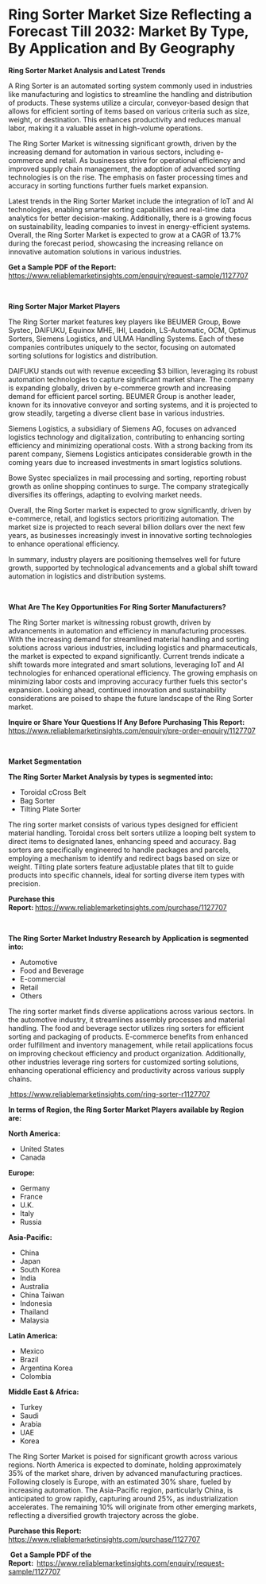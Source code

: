 <p><h1>Ring Sorter Market Size Reflecting a Forecast Till 2032: Market By Type, By Application and By Geography</h1></p><p><strong>Ring Sorter Market Analysis and Latest Trends</strong></p>
<p><p>A Ring Sorter is an automated sorting system commonly used in industries like manufacturing and logistics to streamline the handling and distribution of products. These systems utilize a circular, conveyor-based design that allows for efficient sorting of items based on various criteria such as size, weight, or destination. This enhances productivity and reduces manual labor, making it a valuable asset in high-volume operations.</p><p>The Ring Sorter Market is witnessing significant growth, driven by the increasing demand for automation in various sectors, including e-commerce and retail. As businesses strive for operational efficiency and improved supply chain management, the adoption of advanced sorting technologies is on the rise. The emphasis on faster processing times and accuracy in sorting functions further fuels market expansion.</p><p>Latest trends in the Ring Sorter Market include the integration of IoT and AI technologies, enabling smarter sorting capabilities and real-time data analytics for better decision-making. Additionally, there is a growing focus on sustainability, leading companies to invest in energy-efficient systems. Overall, the Ring Sorter Market is expected to grow at a CAGR of 13.7% during the forecast period, showcasing the increasing reliance on innovative automation solutions in various industries.</p></p>
<p><strong>Get a Sample PDF of the Report:&nbsp;</strong> <a href="https://www.reliablemarketinsights.com/enquiry/request-sample/1127707?utm_campaign=3281&utm_medium=2&utm_source=Github&utm_content=ia&utm_term=17042025&utm_id=ring-sorter">https://www.reliablemarketinsights.com/enquiry/request-sample/1127707</a></p>
<p>&nbsp;</p>
<p><strong>Ring Sorter Major Market Players</strong></p>
<p><p>The Ring Sorter market features key players like BEUMER Group, Bowe Systec, DAIFUKU, Equinox MHE, IHI, Leadoin, LS-Automatic, OCM, Optimus Sorters, Siemens Logistics, and ULMA Handling Systems. Each of these companies contributes uniquely to the sector, focusing on automated sorting solutions for logistics and distribution.</p><p>DAIFUKU stands out with revenue exceeding $3 billion, leveraging its robust automation technologies to capture significant market share. The company is expanding globally, driven by e-commerce growth and increasing demand for efficient parcel sorting. BEUMER Group is another leader, known for its innovative conveyor and sorting systems, and it is projected to grow steadily, targeting a diverse client base in various industries.</p><p>Siemens Logistics, a subsidiary of Siemens AG, focuses on advanced logistics technology and digitalization, contributing to enhancing sorting efficiency and minimizing operational costs. With a strong backing from its parent company, Siemens Logistics anticipates considerable growth in the coming years due to increased investments in smart logistics solutions.</p><p>Bowe Systec specializes in mail processing and sorting, reporting robust growth as online shopping continues to surge. The company strategically diversifies its offerings, adapting to evolving market needs.</p><p>Overall, the Ring Sorter market is expected to grow significantly, driven by e-commerce, retail, and logistics sectors prioritizing automation. The market size is projected to reach several billion dollars over the next few years, as businesses increasingly invest in innovative sorting technologies to enhance operational efficiency.</p><p>In summary, industry players are positioning themselves well for future growth, supported by technological advancements and a global shift toward automation in logistics and distribution systems.</p></p>
<p>&nbsp;</p>
<p><strong>What Are The Key Opportunities For Ring Sorter Manufacturers?</strong></p>
<p><p>The Ring Sorter market is witnessing robust growth, driven by advancements in automation and efficiency in manufacturing processes. With the increasing demand for streamlined material handling and sorting solutions across various industries, including logistics and pharmaceuticals, the market is expected to expand significantly. Current trends indicate a shift towards more integrated and smart solutions, leveraging IoT and AI technologies for enhanced operational efficiency. The growing emphasis on minimizing labor costs and improving accuracy further fuels this sector's expansion. Looking ahead, continued innovation and sustainability considerations are poised to shape the future landscape of the Ring Sorter market.</p></p>
<p><strong>Inquire or Share Your Questions If Any Before Purchasing This Report:</strong> <a href="https://www.reliablemarketinsights.com/enquiry/pre-order-enquiry/1127707?utm_campaign=3281&utm_medium=2&utm_source=Github&utm_content=ia&utm_term=17042025&utm_id=ring-sorter">https://www.reliablemarketinsights.com/enquiry/pre-order-enquiry/1127707</a></p>
<p>&nbsp;</p>
<p><strong>Market Segmentation</strong></p>
<p><strong>The Ring Sorter Market Analysis by types is segmented into:</strong></p>
<p><ul><li>Toroidal cCross Belt</li><li>Bag Sorter</li><li>Tilting Plate Sorter</li></ul></p>
<p><p>The ring sorter market consists of various types designed for efficient material handling. Toroidal cross belt sorters utilize a looping belt system to direct items to designated lanes, enhancing speed and accuracy. Bag sorters are specifically engineered to handle packages and parcels, employing a mechanism to identify and redirect bags based on size or weight. Tilting plate sorters feature adjustable plates that tilt to guide products into specific channels, ideal for sorting diverse item types with precision.</p></p>
<p><strong>Purchase this Report:&nbsp;</strong><a href="https://www.reliablemarketinsights.com/purchase/1127707?utm_campaign=3281&utm_medium=2&utm_source=Github&utm_content=ia&utm_term=17042025&utm_id=ring-sorter">https://www.reliablemarketinsights.com/purchase/1127707</a></p>
<p>&nbsp;</p>
<p><strong>The Ring Sorter Market Industry Research by Application is segmented into:</strong></p>
<p><ul><li>Automotive</li><li>Food and Beverage</li><li>E-commercial</li><li>Retail</li><li>Others</li></ul></p>
<p><p>The ring sorter market finds diverse applications across various sectors. In the automotive industry, it streamlines assembly processes and material handling. The food and beverage sector utilizes ring sorters for efficient sorting and packaging of products. E-commerce benefits from enhanced order fulfillment and inventory management, while retail applications focus on improving checkout efficiency and product organization. Additionally, other industries leverage ring sorters for customized sorting solutions, enhancing operational efficiency and productivity across various supply chains.</p></p>
<p><a href="https://www.reliablemarketinsights.com/ring-sorter-r1127707?utm_campaign=3281&utm_medium=2&utm_source=Github&utm_content=ia&utm_term=17042025&utm_id=ring-sorter">&nbsp;https://www.reliablemarketinsights.com/ring-sorter-r1127707</a></p>
<p><strong>In terms of Region, the Ring Sorter Market Players available by Region are:</strong></p>
<p>
    <p> <strong> North America: </strong>
        <ul>
            <li>United States</li>
            <li>Canada</li>
        </ul>
        </p> 
    <p> <strong> Europe: </strong>
        <ul>
            <li>Germany</li>
            <li>France</li>
            <li>U.K.</li>
            <li>Italy</li>
            <li>Russia</li>
        </ul>
        </p> 
    <p> <strong> Asia-Pacific: </strong>
        <ul>
            <li>China</li>
            <li>Japan</li>
            <li>South Korea</li>
            <li>India</li>
            <li>Australia</li>
            <li>China Taiwan</li>
            <li>Indonesia</li>
            <li>Thailand</li>
            <li>Malaysia</li>
        </ul>
        </p> 
    <p> <strong> Latin America: </strong>
        <ul>
            <li>Mexico</li>
            <li>Brazil</li>
            <li>Argentina Korea</li>
            <li>Colombia</li>
        </ul>
        </p> 
    <p> <strong> Middle East & Africa: </strong>
        <ul>
            <li>Turkey</li>
            <li>Saudi</li>
            <li>Arabia</li>
            <li>UAE</li>
            <li>Korea</li>
        </ul>
    </p>
    </p>
<p><p>The Ring Sorter Market is poised for significant growth across various regions. North America is expected to dominate, holding approximately 35% of the market share, driven by advanced manufacturing practices. Following closely is Europe, with an estimated 30% share, fueled by increasing automation. The Asia-Pacific region, particularly China, is anticipated to grow rapidly, capturing around 25%, as industrialization accelerates. The remaining 10% will originate from other emerging markets, reflecting a diversified growth trajectory across the globe.</p></p>
<p><strong>Purchase this Report: </strong><a href="https://www.reliablemarketinsights.com/purchase/1127707?utm_campaign=3281&utm_medium=2&utm_source=Github&utm_content=ia&utm_term=17042025&utm_id=ring-sorter">https://www.reliablemarketinsights.com/purchase/1127707</a></p>
<p>&nbsp;<strong>Get a Sample PDF of the Report:&nbsp;&nbsp;</strong><a href="https://www.reliablemarketinsights.com/enquiry/request-sample/1127707?utm_campaign=3281&utm_medium=2&utm_source=Github&utm_content=ia&utm_term=17042025&utm_id=ring-sorter">https://www.reliablemarketinsights.com/enquiry/request-sample/1127707</a></p>
<p><strong></strong></p>
<p><p></p><p></p><p></p></p>